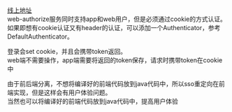 [线上地址](https://passport.2cci.cn) \
web-authorize服务同时支持app和web用户，但是必须通过cookie的方式认证。\
如果即想有cookie认证又有header的认证，可以添加一个Authenticator，参考DefaultAuthenticator。 

登录会set cookie，并且会携带token返回。\
web端不需要操作，app端需要将返回的token保存，请求时携带token在cookie中 

由于前后端分离，不想将编译好的前端代码放到java代码中，所以sso重定向在前端实现，但是这样会有用户体验问题。\
当然也可以将编译好的前端代码放到java代码中，提高用户体验